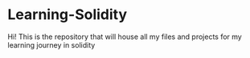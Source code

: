 # Learning-Solidity
Hi! This is the repository that will house all my files and projects for my learning journey in solidity
